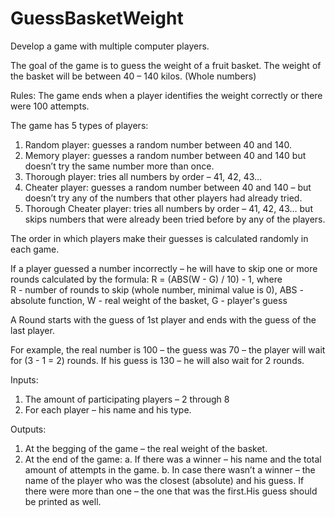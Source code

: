 # GuessBasketWeight
Develop a game with multiple computer players.

The goal of the game is to guess the weight of a fruit basket. 
The weight of the basket will be between 40 – 140 kilos. (Whole numbers)

Rules:
The game ends when a player identifies the weight correctly or there were 100 attempts.

The game has 5 types of players:
1) Random player: guesses a random number between 40 and 140.
2) Memory player: guesses a random number between 40 and 140 but doesn’t try the same number more than once.
3) Thorough player: tries all numbers by order – 41, 42, 43…
4) Cheater player: guesses a random number between 40 and 140 – but doesn’t try any of the numbers that other players had already tried.
5) Thorough Cheater player: tries all numbers by order – 41, 42, 43… but skips numbers that were already been tried before by any of the players.

The order in which players make their guesses is calculated randomly in each game.

If a player guessed a number incorrectly – he will have to skip one or more rounds calculated by the formula:
R = (ABS(W - G) / 10) - 1, where    
R - number of rounds to skip (whole number, minimal value is 0),
ABS - absolute function,
W - real weight of the basket,
G - player's guess

A Round starts with the guess of 1st player and ends with the guess of the last player.

For example, the real number is 100 – the guess was 70 – the player will wait for (3 - 1 = 2) rounds. If his guess is 130 – he will also wait for 2 rounds. 

Inputs:
1. The amount of participating players – 2 through 8
2. For each player – his name and his type. 

Outputs:
1. At the begging of the game – the real weight of the basket.
2. At the end of the game:
a. If there was a winner – his name and the total amount of attempts in the game.
b. In case there wasn’t a winner – the name of the player who was the closest (absolute) and his guess. If there were more than one – the one that was the first.His guess should be printed as well.
